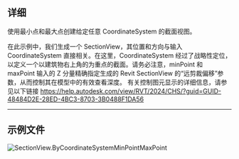 ## 详细
使用最小点和最大点创建给定任意 CoordinateSystem 的截面视图。

在此示例中，我们生成一个 SectionView，其位置和方向与输入 CoordinateSystem 直接相关。在这里，CoordinateSystem 经过了战略性定位，以定义一个以建筑物右上角的为重点的截面。请务必注意，minPoint 和 maxPoint 输入的 Z 分量精确指定生成的 Revit SectionView 的“远剪裁偏移”参数，从而控制其在模型中的有效查看深度。
有关控制图元显示的详细信息，请参见以下链接
https://help.autodesk.com/view/RVT/2024/CHS/?guid=GUID-48484D2E-28ED-4BC3-8703-3B0488F1DA56
___
## 示例文件

![SectionView.ByCoordinateSystemMinPointMaxPoint](./Revit.Elements.Views.SectionView.ByCoordinateSystemMinPointMaxPoint_img.jpg)
